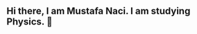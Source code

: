 ## Hi there, I am Mustafa Naci. I am studying Physics. 👋

<!--
**mustafanacisafak/mustafanacisafak** is a ✨ _special_ ✨ repository because its `README.md` (this file) appears on your GitHub profile.

Here are some ideas to get you started:


 🌱 I’m currently learning Python

